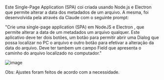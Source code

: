 Este Single-Page Application (SPA) coi criada usando Node.js e Electron que permite alterar a data dos metadados de um arquivo. 
A mesma, foi desenvolvida pela através da Claude com o seguinte prompt:

"Crie uma single-page application (SPA) em NodeJS e Electron , que permite alterar a data de um metadados um arquivo qualquer. Este aplicativo deve ter dois botões, um botão para permitir abrir uma Dialog que possa localizar no PC o arquivo e outro botão para efetivar a alteração da data do arquivo. Deve ter tambem um campo Field que apresenta o caminho do arquivo localizado no computador."

![image](https://github.com/user-attachments/assets/4f566c90-f87c-4a0a-aae6-1e345d870fb8)

Obs: Ajustes foram feitos de acordo com a necessidade.
